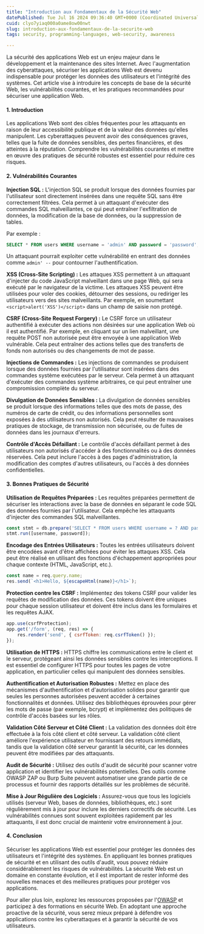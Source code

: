 ```yaml
---
title: "Introduction aux Fondamentaux de la Sécurité Web"
datePublished: Tue Jul 16 2024 09:36:40 GMT+0000 (Coordinated Universal Time)
cuid: clyo7yiaq000a0ame8ow00nwt
slug: introduction-aux-fondamentaux-de-la-securite-web
tags: security, programming-languages, web-security, awareness

---
```


La sécurité des applications Web est un enjeu majeur dans le développement et la maintenance des sites Internet. Avec l'augmentation des cyberattaques, sécuriser les applications Web est devenu indispensable pour protéger les données des utilisateurs et l'intégrité des systèmes. Cet article vise à introduire les concepts de base de la sécurité Web, les vulnérabilités courantes, et les pratiques recommandées pour sécuriser une application Web.

#### 1\. Introduction

Les applications Web sont des cibles fréquentes pour les attaquants en raison de leur accessibilité publique et de la valeur des données qu'elles manipulent. Les cyberattaques peuvent avoir des conséquences graves, telles que la fuite de données sensibles, des pertes financières, et des atteintes à la réputation. Comprendre les vulnérabilités courantes et mettre en œuvre des pratiques de sécurité robustes est essentiel pour réduire ces risques.

#### 2\. Vulnérabilités Courantes

**Injection SQL :** L'injection SQL se produit lorsque des données fournies par l'utilisateur sont directement insérées dans une requête SQL sans être correctement filtrées. Cela permet à un attaquant d'exécuter des commandes SQL malveillantes, ce qui peut entraîner l'exfiltration de données, la modification de la base de données, ou la suppression de tables.

Par exemple :

```sql
SELECT * FROM users WHERE username = 'admin' AND password = 'password';
```

Un attaquant pourrait exploiter cette vulnérabilité en entrant des données comme `admin' --` pour contourner l'authentification.

**XSS (Cross-Site Scripting) :** Les attaques XSS permettent à un attaquant d'injecter du code JavaScript malveillant dans une page Web, qui sera exécuté par le navigateur de la victime. Les attaques XSS peuvent être utilisées pour voler des cookies, détourner des sessions, ou rediriger les utilisateurs vers des sites malveillants. Par exemple, en soumettant `<script>alert('XSS')</script>` dans un champ de saisie non protégé.

**CSRF (Cross-Site Request Forgery) :** Le CSRF force un utilisateur authentifié à exécuter des actions non désirées sur une application Web où il est authentifié. Par exemple, en cliquant sur un lien malveillant, une requête POST non autorisée peut être envoyée à une application Web vulnérable. Cela peut entraîner des actions telles que des transferts de fonds non autorisés ou des changements de mot de passe.

**Injections de Commandes :** Les injections de commandes se produisent lorsque des données fournies par l'utilisateur sont insérées dans des commandes système exécutées par le serveur. Cela permet à un attaquant d'exécuter des commandes système arbitraires, ce qui peut entraîner une compromission complète du serveur.

**Divulgation de Données Sensibles :** La divulgation de données sensibles se produit lorsque des informations telles que des mots de passe, des numéros de carte de crédit, ou des informations personnelles sont exposées à des utilisateurs non autorisés. Cela peut résulter de mauvaises pratiques de stockage, de transmission non sécurisée, ou de fuites de données dans les journaux d'erreurs.

**Contrôle d'Accès Défaillant :** Le contrôle d'accès défaillant permet à des utilisateurs non autorisés d'accéder à des fonctionnalités ou à des données réservées. Cela peut inclure l'accès à des pages d'administration, la modification des comptes d'autres utilisateurs, ou l'accès à des données confidentielles.

#### 3\. Bonnes Pratiques de Sécurité

**Utilisation de Requêtes Préparées :** Les requêtes préparées permettent de sécuriser les interactions avec la base de données en séparant le code SQL des données fournies par l'utilisateur. Cela empêche les attaquants d'injecter des commandes SQL malveillantes.

```javascript
const stmt = db.prepare('SELECT * FROM users WHERE username = ? AND password = ?');
stmt.run([username, password]);
```

**Encodage des Entrées Utilisateurs :** Toutes les entrées utilisateurs doivent être encodées avant d'être affichées pour éviter les attaques XSS. Cela peut être réalisé en utilisant des fonctions d'échappement appropriées pour chaque contexte (HTML, JavaScript, etc.).

```javascript
const name = req.query.name;
res.send(`<h1>Hello, ${escapeHtml(name)}</h1>`);
```

**Protection contre les CSRF :** Implémentez des tokens CSRF pour valider les requêtes de modification des données. Ces tokens doivent être uniques pour chaque session utilisateur et doivent être inclus dans les formulaires et les requêtes AJAX.

```javascript
app.use(csrfProtection);
app.get('/form', (req, res) => {
    res.render('send', { csrfToken: req.csrfToken() });
});
```

**Utilisation de HTTPS :** HTTPS chiffre les communications entre le client et le serveur, protégeant ainsi les données sensibles contre les interceptions. Il est essentiel de configurer HTTPS pour toutes les pages de votre application, en particulier celles qui manipulent des données sensibles.

**Authentification et Autorisation Robustes :** Mettez en place des mécanismes d'authentification et d'autorisation solides pour garantir que seules les personnes autorisées peuvent accéder à certaines fonctionnalités et données. Utilisez des bibliothèques éprouvées pour gérer les mots de passe (par exemple, bcrypt) et implémentez des politiques de contrôle d'accès basées sur les rôles.

**Validation Côté Serveur et Côté Client :** La validation des données doit être effectuée à la fois côté client et côté serveur. La validation côté client améliore l'expérience utilisateur en fournissant des retours immédiats, tandis que la validation côté serveur garantit la sécurité, car les données peuvent être modifiées par des attaquants.

**Audit de Sécurité :** Utilisez des outils d'audit de sécurité pour scanner votre application et identifier les vulnérabilités potentielles. Des outils comme OWASP ZAP ou Burp Suite peuvent automatiser une grande partie de ce processus et fournir des rapports détaillés sur les problèmes de sécurité.

**Mise à Jour Régulière des Logiciels :** Assurez-vous que tous les logiciels utilisés (serveur Web, bases de données, bibliothèques, etc.) sont régulièrement mis à jour pour inclure les derniers correctifs de sécurité. Les vulnérabilités connues sont souvent exploitées rapidement par les attaquants, il est donc crucial de maintenir votre environnement à jour.

#### 4\. Conclusion

Sécuriser les applications Web est essentiel pour protéger les données des utilisateurs et l'intégrité des systèmes. En appliquant les bonnes pratiques de sécurité et en utilisant des outils d'audit, vous pouvez réduire considérablement les risques de vulnérabilités. La sécurité Web est un domaine en constante évolution, et il est important de rester informé des nouvelles menaces et des meilleures pratiques pour protéger vos applications.

Pour aller plus loin, explorez les ressources proposées par l'[OWASP](https://owasp.org/) et participez à des formations en sécurité Web. En adoptant une approche proactive de la sécurité, vous serez mieux préparé à défendre vos applications contre les cyberattaques et à garantir la sécurité de vos utilisateurs.